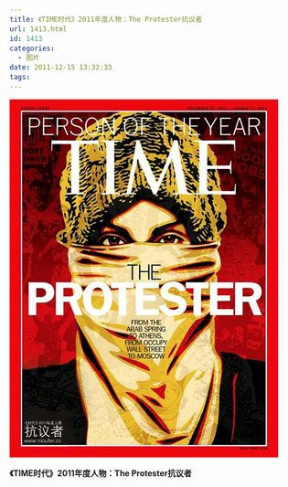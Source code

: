 ```yaml
---
title: 《TIME时代》2011年度人物：The Protester抗议者
url: 1413.html
id: 1413
categories:
  - 图片
date: 2011-12-15 13:32:33
tags:
---
```


[![](/images/uploads/2012/02/201222117230.jpg "201222117230")](/images/uploads/2012/02/201222117230.jpg)

**《TIME时代》2011年度人物：The Protester抗议者**